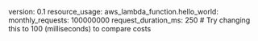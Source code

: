 version: 0.1
resource_usage:
  aws_lambda_function.hello_world:
    monthly_requests: 100000000
    request_duration_ms: 250  # Try changing this to 100 (milliseconds) to compare costs
